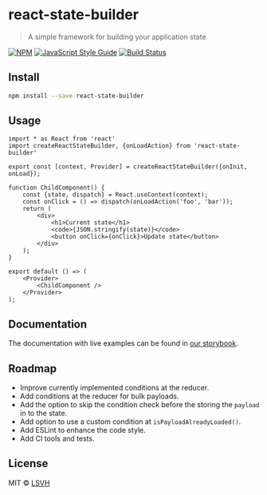 # react-state-builder

> A simple framework for building your application state 

[![NPM](https://img.shields.io/npm/v/react-state-builder.svg)](https://www.npmjs.com/package/react-state-builder) [![JavaScript Style Guide](https://img.shields.io/badge/code_style-standard-brightgreen.svg)](https://standardjs.com) [![Build Status](https://travis-ci.com/LSVH/react-state-builder.svg?branch=master)](https://travis-ci.com/LSVH/react-state-builder)

## Install

```bash
npm install --save react-state-builder
```

## Usage

```tsx
import * as React from 'react'
import createReactStateBuilder, {onLoadAction} from 'react-state-builder'

export const [context, Provider] = createReactStateBuilder({onInit, onLoad});

function ChildComponent() {
    const {state, dispatch} = React.useContext(context);
    const onClick = () => dispatch(onLoadAction('foo', 'bar'));
    return (
        <div>
            <h1>Current state</h1>
            <code>{JSON.stringify(state)}</code>
            <button onClick={onClick}>Update state</button>
        </div>
    );
}

export default () => (
    <Provider>
        <ChildComponent />
    </Provider>
);
```

## Documentation

The documentation with live examples can be found in [our storybook](https://lsvh.github.io/react-state-builder/).

## Roadmap

* Improve currently implemented conditions at the reducer.
* Add conditions at the reducer for bulk payloads.
* Add the option to skip the condition check before the storing the `payload` in to the state.
* Add option to use a custom condition at `isPayloadAlreadyLoaded()`.
* Add ESLint to enhance the code style.
* Add CI tools and tests.

## License

MIT © [LSVH](https://github.com/LSVH)
